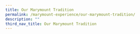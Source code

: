 ```yaml
---
title: Our Marymount Tradition
permalink: /marymount-experience/our-marymount-tradition/
description: ""
third_nav_title: Our Marymount Tradition
---
```

